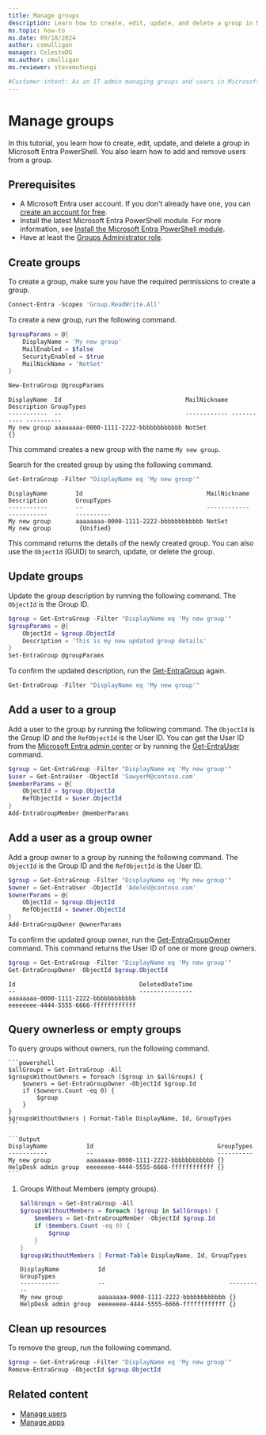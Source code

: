 ```yaml
---
title: Manage groups
description: Learn how to create, edit, update, and delete a group in Microsoft Entra PowerShell.
ms.topic: how-to
ms.date: 09/18/2024
author: csmulligan
manager: CelesteDG
ms.author: cmulligan
ms.reviewer: stevemutungi

#Customer intent: As an IT admin managing groups and users in Microsoft Entra ID, I want to learn hot to create, edit and update a group in Microsoft Entra PowerShell so that I can automate group management tasks.
---
```


# Manage groups

In this tutorial, you learn how to create, edit, update, and delete a group in Microsoft Entra PowerShell. You also learn how to add and remove users from a group.

## Prerequisites

- A Microsoft Entra user account. If you don't already have one, you can [create an account for free](https://azure.microsoft.com/free/?WT.mc_id=A261C142F).
- Install the latest Microsoft Entra PowerShell module. For more information, see [Install the Microsoft Entra PowerShell module](installation.md).
- Have at least the [Groups Administrator role](/entra/identity/role-based-access-control/permissions-reference#groups-administrator).

## Create groups

To create a group, make sure you have the required permissions to create a group.

```powershell
Connect-Entra -Scopes 'Group.ReadWrite.All' 
```

To create a new group, run the following command.

```powershell
$groupParams = @{
    DisplayName = 'My new group'
    MailEnabled = $false
    SecurityEnabled = $true
    MailNickName = 'NotSet'
}

New-EntraGroup @groupParams
```

```Output
DisplayName  Id                                   MailNickname Description GroupTypes
-----------  --                                   ------------ ----------- ----------
My new group aaaaaaaa-0000-1111-2222-bbbbbbbbbbbb NotSet                   {}
```

This command creates a new group with the name `My new group`.

Search for the created group by using the following command.

```powershell
Get-EntraGroup -Filter "DisplayName eq 'My new group'"
```

```Output
DisplayName        Id                                   MailNickname     Description        GroupTypes
-----------        --                                   ------------     -----------        ----------
My new group       aaaaaaaa-0000-1111-2222-bbbbbbbbbbbb NotSet       My new group        {Unified}
```

This command returns the details of the newly created group. You can also use the `ObjectId` (GUID) to search, update, or delete the group.

## Update groups

Update the group description by running the following command. The `ObjectId` is the Group ID.

```powershell
$group = Get-EntraGroup -Filter "DisplayName eq 'My new group'"
$groupParams = @{
    ObjectId = $group.ObjectId
    Description = 'This is my new updated group details'
}
Set-EntraGroup @groupParams
```

To confirm the updated description, run the [Get-EntraGroup](/powershell/module/microsoft.graph.entra/get-entragroup) again.

```powershell
Get-EntraGroup -Filter "DisplayName eq 'My new group'"  
```

## Add a user to a group

Add a user to the group by running the following command. The `ObjectId` is the Group ID and the `RefObjectId` is the User ID. You can get the User ID from the [Microsoft Entra admin center](https://entra.microsoft.com/) or by running the [Get-EntraUser](/powershell/module/microsoft.graph.entra/get-entrauser) command.

```powershell
$group = Get-EntraGroup -Filter "DisplayName eq 'My new group'"
$user = Get-EntraUser -ObjectId 'SawyerM@contoso.com'
$memberParams = @{
    ObjectId = $group.ObjectId
    RefObjectId = $user.ObjectId
}
Add-EntraGroupMember @memberParams
```

## Add a user as a group owner

Add a group owner to a group by running the following command. The `ObjectId` is the Group ID and the `RefObjectId` is the User ID.

```powershell
$group = Get-EntraGroup -Filter "DisplayName eq 'My new group'"
$owner = Get-EntraUser -ObjectId 'AdeleV@contoso.com'
$ownerParams = @{
    ObjectId = $group.ObjectId
    RefObjectId = $owner.ObjectId
}
Add-EntraGroupOwner @ownerParams
```

To confirm the updated group owner, run the [Get-EntraGroupOwner](/powershell/module/microsoft.graph.entra/get-entragroupowner) command. This command returns the User ID of one or more group owners.

```powershell
$group = Get-EntraGroup -Filter "DisplayName eq 'My new group'"
Get-EntraGroupOwner -ObjectId $group.ObjectId
```

```Output
Id                                   DeletedDateTime
--                                   ---------------
aaaaaaaa-0000-1111-2222-bbbbbbbbbbbb
eeeeeeee-4444-5555-6666-ffffffffffff
```

## Query ownerless or empty groups

To query groups without owners, run the following command.

    ```powershell
    $allGroups = Get-EntraGroup -All
    $groupsWithoutOwners = foreach ($group in $allGroups) {
        $owners = Get-EntraGroupOwner -ObjectId $group.Id
        if ($owners.Count -eq 0) {
            $group
        }
    }
    $groupsWithoutOwners | Format-Table DisplayName, Id, GroupTypes
    ```

    ```Output
    DisplayName           Id                                   GroupTypes
    -----------           --                                   ----------
    My new group          aaaaaaaa-0000-1111-2222-bbbbbbbbbbbb {}
    HelpDesk admin group  eeeeeeee-4444-5555-6666-ffffffffffff {}
    ```

1. Groups Without Members (empty groups).

    ```powershell
    $allGroups = Get-EntraGroup -All
    $groupsWithoutMembers = foreach ($group in $allGroups) {
        $members = Get-EntraGroupMember -ObjectId $group.Id
        if ($members.Count -eq 0) {
            $group
        }
    }
    $groupsWithoutMembers | Format-Table DisplayName, Id, GroupTypes
    ```

    ```Output
    DisplayName           Id                                   GroupTypes
    -----------           --                                   ----------
    My new group          aaaaaaaa-0000-1111-2222-bbbbbbbbbbbb {}
    HelpDesk admin group  eeeeeeee-4444-5555-6666-ffffffffffff {}
    ```

## Clean up resources

To remove the group, run the following command.

```powershell
$group = Get-EntraGroup -Filter "DisplayName eq 'My new group'"
Remove-EntraGroup -ObjectId $group.ObjectId
```

## Related content

- [Manage users](manage-user.md)
- [Manage apps](manage-apps.md)
